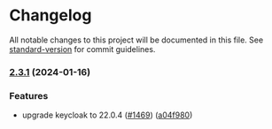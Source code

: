 # Changelog

All notable changes to this project will be documented in this file. See [standard-version](https://github.com/conventional-changelog/standard-version) for commit guidelines.

### [2.3.1](https://github.com/redkubes/otomi-core/compare/v2.3.0...v2.3.1) (2024-01-16)


### Features
* upgrade keycloak to 22.0.4 ([#1469](https://github.com/redkubes/otomi-core/issues/1469)) ([a04f980](https://github.com/redkubes/otomi-core/commit/a04f9808e7b87db035148f62e17f1b3c1c0ce324))
